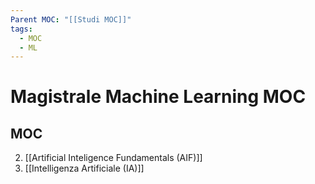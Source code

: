 ```yaml
---
Parent MOC: "[[Studi MOC]]"
tags:
  - MOC
  - ML
---
```


# Magistrale Machine Learning MOC

## MOC 
2. [[Artificial Inteligence Fundamentals (AIF)]]
3. [[Intelligenza Artificiale (IA)]]



